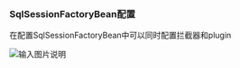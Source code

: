### SqlSessionFactoryBean配置

在配置SqlSessionFactoryBean中可以同时配置拦截器和plugin

![输入图片说明](http://git.oschina.net/uploads/images/2015/0901/162649_19dc8eb8_337255.png "在这里输入图片标题")


